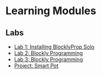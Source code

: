 # Learning Modules

## Labs

- [Lab 1: Installing BlocklyProp Solo](lab1/module1.md)
- [Lab 2: Blockly Programming](lab2/module2.md)
- [Lab 3: Blockly Programming](lab3/module3.md)
- [Project: Smart Pot](project/project.md)